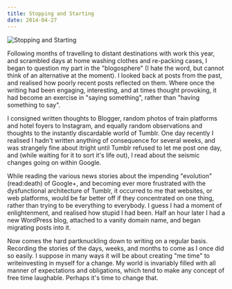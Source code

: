 ```yaml
---
title: Stopping and Starting
date: 2014-04-27
---
```


![Stopping and Starting](https://source.unsplash.com/l7dbl-sUg3k/1600x900)

Following months of travelling to distant destinations with work this year, and scrambled days at home washing clothes and re-packing cases, I began to question my part in the "blogosphere" (I hate the word, but cannot think of an alternative at the moment). I looked back at posts from the past, and realised how poorly recent posts reflected on them. Where once the writing had been engaging, interesting, and at times thought provoking, it had become an exercise in "saying something", rather than "having something to say".

I consigned written thoughts to Blogger, random photos of train platforms and hotel foyers to Instagram, and equally random observations and thoughts to the instantly discardable world of Tumblr. One day recently I realised I hadn't written anything of consequence for several weeks, and was strangely fine about itright until Tumblr refused to let me post one day, and (while waiting for it to sort it's life out), I read about the seismic changes going on within Google.

While reading the various news stories about the impending "evolution" (read:death) of Google+, and becoming ever more frustrated with the dysfunctional architecture of Tumblr, it occurred to me that websites, or web platforms, would be far better off if they concentrated on one thing, rather than trying to be everything to everybody. I guess I had a moment of enlightenment, and realised how stupid I had been. Half an hour later I had a new WordPress blog, attached to a vanity domain name, and began migrating posts into it.

Now comes the hard partknuckling down to writing on a regular basis. Recording the stories of the days, weeks, and months to come as I once did so easily. I suppose in many ways it will be about creating "me time" to writeinvesting in myself for a change. My world is invariably filled with all manner of expectations and obligations, which tend to make any concept of free time laughable. Perhaps it's time to change that.